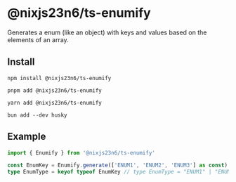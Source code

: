 # @nixjs23n6/ts-enumify

Generates a enum (like an object) with keys and values based on the elements of an array.

## Install

```shell [npm]
npm install @nixjs23n6/ts-enumify
```

```shell [pnpm]
pnpm add @nixjs23n6/ts-enumify
```

```shell [yarn]
yarn add @nixjs23n6/ts-enumify
```

```shell [bun]
bun add --dev husky
```

## Example

```typescript
import { Enumify } from '@nixjs23n6/ts-enumify'

const EnumKey = Enumify.generate(['ENUM1', 'ENUM2', 'ENUM3'] as const) // const EnumKey: Readonly<Enumify.ToObj<"ENUM1" | "ENUM2" | "ENUM3">>
type EnumType = keyof typeof EnumKey // type EnumType = "ENUM1" | "ENUM2" | "ENUM3"
```
